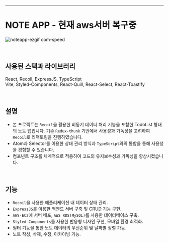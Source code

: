 ---

# NOTE APP - 현재 aws서버 복구중

 ![noteapp-ezgif com-speed](https://github.com/hyubbb/react-note-recoil-app/assets/32926006/6539fe22-a68d-4a10-9b3a-6a308c42fbf8)


<br>

## 사용된 스택과 라이브러리
React, Recoil, ExpressJS, TypeScript <br>
Vite, Styled-Components, React-Quill, React-Select, React-Toastify


<br>

## 설명  
  
 - 본 프로젝트는 `Recoil`을 활용한 비동기 데이터 처리 기능을 포함한 TodoList 형태의 노트 앱입니다. 
   기존 `Redux-thunk` 기반에서 사용성과 가독성을 고려하여 `Recoil`로 리팩토링을 진행하였습니다.
 - Atom과 Selector를 이용한 상태 관리 방식과 `TypeScript`와의 통합을 통해 사용성을 경험할 수 있습니다.
 - 컴포넌트 구조를 체계적으로 적용하여 코드의 유지보수성과 가독성을 향상시켰습니다.

<br>

## 기능  

 - `Recoil`을 사용한 애플리케이션 내 데이터 상태 관리.
 - `ExpressJS`를 이용한 백엔드 서버 구축 및 CRUD 기능 구현.
 - `AWS-EC2`에 서버 배포, `AWS RDS(MySQL)`를 사용한 데이터베이스 구축.
 - `Styled-Components`를 사용한 반응형 디자인 구현, 모바일 환경 최적화.
 - 필터 기능을 통한 노트 데이터의 우선순위 및 날짜별 정렬 가능.
 - 노트 작성, 삭제, 수정, 아카이빙 기능.

